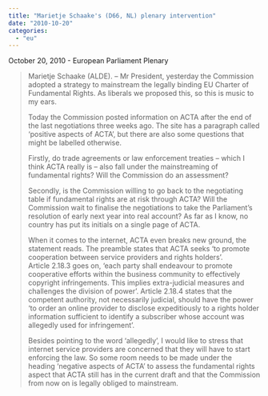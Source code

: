 ```yaml
---
title: "Marietje Schaake's (D66, NL) plenary intervention"
date: "2010-10-20"
categories: 
  - "eu"
---
```


October 20, 2010 - European Parliament Plenary

> Marietje Schaake (ALDE). – Mr President, yesterday the Commission adopted a strategy to mainstream the legally binding EU Charter of Fundamental Rights. As liberals we proposed this, so this is music to my ears.
> 
> Today the Commission posted information on ACTA after the end of the last negotiations three weeks ago. The site has a paragraph called ‘positive aspects of ACTA’, but there are also some questions that might be labelled otherwise.
> 
> Firstly, do trade agreements or law enforcement treaties – which I think ACTA really is – also fall under the mainstreaming of fundamental rights? Will the Commission do an assessment?
> 
> Secondly, is the Commission willing to go back to the negotiating table if fundamental rights are at risk through ACTA? Will the Commission wait to finalise the negotiations to take the Parliament’s resolution of early next year into real account? As far as I know, no country has put its initials on a single page of ACTA.
> 
> When it comes to the internet, ACTA even breaks new ground, the statement reads. The preamble states that ACTA seeks ‘to promote cooperation between service providers and rights holders’. Article 2.18.3 goes on, ‘each party shall endeavour to promote cooperative efforts within the business community to effectively copyright infringements. This implies extra-judicial measures and challenges the division of power’. Article 2.18.4 states that the competent authority, not necessarily judicial, should have the power ‘to order an online provider to disclose expeditiously to a rights holder information sufficient to identify a subscriber whose account was allegedly used for infringement’.
> 
> Besides pointing to the word ‘allegedly’, I would like to stress that internet service providers are concerned that they will have to start enforcing the law. So some room needs to be made under the heading ‘negative aspects of ACTA’ to assess the fundamental rights aspect that ACTA still has in the current draft and that the Commission from now on is legally obliged to mainstream.
